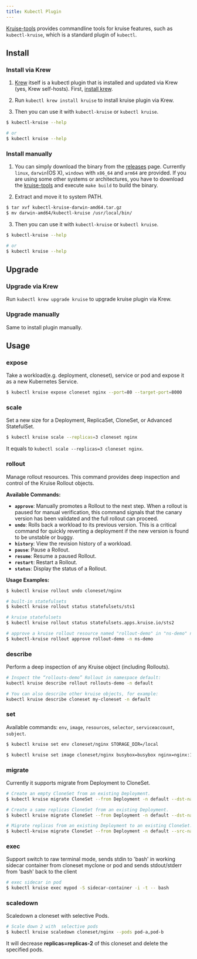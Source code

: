 ```yaml
---
title: Kubectl Plugin
---
```


[Kruise-tools](https://github.com/openkruise/kruise-tools) provides commandline tools for kruise features, such as `kubectl-kruise`, which is a standard plugin of `kubectl`.

## Install
### Install via Krew
1. [Krew](https://krew.sigs.k8s.io/) itself is a kubectl plugin that is installed and updated via Krew (yes, Krew self-hosts).
First, [install krew](https://krew.sigs.k8s.io/docs/user-guide/setup/install/).

2. Run `kubectl krew install kruise` to install kruise plugin via Krew.

3. Then you can use it with `kubectl-kruise` or `kubectl kruise`.

```bash
$ kubectl-kruise --help

# or
$ kubectl kruise --help
```
### Install manually
1. You can simply download the binary from the [releases](https://github.com/openkruise/kruise-tools/releases) page. Currently `linux`, `darwin`(OS X), `windows` with `x86_64` and `arm64` are provided. If you are using some other systems or architectures, you have to download the  [kruise-tools](https://github.com/openkruise/kruise-tools)  and execute `make build` to build the binary.

2. Extract and move it to system PATH.

```bash
$ tar xvf kubectl-kruise-darwin-amd64.tar.gz
$ mv darwin-amd64/kubectl-kruise /usr/local/bin/
```

3. Then you can use it with `kubectl-kruise` or `kubectl kruise`.

```bash
$ kubectl-kruise --help

# or
$ kubectl kruise --help
```
## Upgrade 
### Upgrade via Krew

Run `kubectl krew upgrade kruise` to upgrade kruise plugin via Krew.

### Upgrade manually
Same to install plugin manually.


## Usage

### expose

Take a workload(e.g. deployment, cloneset), service or pod and expose it as a new Kubernetes Service.

```bash
$ kubectl kruise expose cloneset nginx --port=80 --target-port=8000
```

### scale

Set a new size for a Deployment, ReplicaSet, CloneSet, or Advanced StatefulSet.

```bash
$ kubectl kruise scale --replicas=3 cloneset nginx
```

It equals to `kubectl scale --replicas=3 cloneset nginx`.

### rollout

Manage rollout resources. This command provides deep inspection and control of the Kruise Rollout objects.

**Available Commands:**

* **`approve`**: Manually promotes a Rollout to the next step. When a rollout is paused for manual verification, this command signals that the canary version has been validated and the full rollout can proceed.
* **`undo`**: Rolls back a workload to its previous version. This is a critical command for quickly reverting a deployment if the new version is found to be unstable or buggy.
* **`history`**: View the revision history of a workload.
* **`pause`**: Pause a Rollout.
* **`resume`**: Resume a paused Rollout.
* **`restart`**: Restart a Rollout.
* **`status`**: Display the status of a Rollout.

**Usage Examples:**

```bash
$ kubectl kruise rollout undo cloneset/nginx

# built-in statefulsets
$ kubectl kruise rollout status statefulsets/sts1

# kruise statefulsets
$ kubectl kruise rollout status statefulsets.apps.kruise.io/sts2

# approve a kruise rollout resource named "rollout-demo" in "ns-demo" namespace
$ kubectl-kruise rollout approve rollout-demo -n ns-demo
```
### describe

Perform a deep inspection of any Kruise object (including Rollouts).

```bash
# Inspect the “rollouts-demo” Rollout in namespace default:
kubectl kruise describe rollout rollouts-demo -n default

# You can also describe other kruise objects, for example:
kubectl kruise describe cloneset my-cloneset -n default
```

### set

Available commands: `env`, `image`, `resources`, `selector`, `serviceaccount`, `subject`.

```bash
$ kubectl kruise set env cloneset/nginx STORAGE_DIR=/local

$ kubectl kruise set image cloneset/nginx busybox=busybox nginx=nginx:1.9.1
```

### migrate

Currently it supports migrate from Deployment to CloneSet.

```bash
# Create an empty CloneSet from an existing Deployment.
$ kubectl kruise migrate CloneSet --from Deployment -n default --dst-name deployment-name --create

# Create a same replicas CloneSet from an existing Deployment.
$ kubectl kruise migrate CloneSet --from Deployment -n default --dst-name deployment-name --create --copy

# Migrate replicas from an existing Deployment to an existing CloneSet.
$ kubectl-kruise migrate CloneSet --from Deployment -n default --src-name cloneset-name --dst-name deployment-name --replicas 10 --max-surge=2
```

### exec

Support switch to raw terminal mode, sends stdin to 'bash' in working sidecar container from cloneset myclone or pod and sends stdout/stderr from 'bash' back to the client

```bash
# exec sidecar in pod
$ kubectl kruise exec mypod -S sidecar-container -i -t -- bash
```

### scaledown

Scaledown a cloneset with selective Pods.

```bash
# Scale down 2 with  selective pods
$ kubectl kruise scaledown cloneset/nginx --pods pod-a,pod-b
```

It will decrease **replicas=replicas-2** of this cloneset and delete the specified pods.
